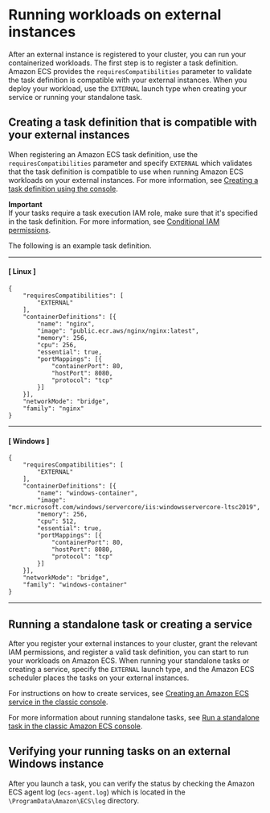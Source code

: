 # Running workloads on external instances<a name="ecs-anywhere-runtask"></a>

After an external instance is registered to your cluster, you can run your containerized workloads\. The first step is to register a task definition\. Amazon ECS provides the `requiresCompatibilities` parameter to validate the task definition is compatible with your external instances\. When you deploy your workload, use the `EXTERNAL` launch type when creating your service or running your standalone task\.

## Creating a task definition that is compatible with your external instances<a name="ecs-anywhere-taskdef"></a>

When registering an Amazon ECS task definition, use the `requiresCompatibilities` parameter and specify `EXTERNAL` which validates that the task definition is compatible to use when running Amazon ECS workloads on your external instances\. For more information, see [Creating a task definition using the console](create-task-definition.md)\.

**Important**  
If your tasks require a task execution IAM role, make sure that it's specified in the task definition\. For more information, see [Conditional IAM permissions](ecs-anywhere-iam.md#ecs-anywhere-iam-conditional)\.

The following is an example task definition\.

------
#### [ Linux ]

```
{
	"requiresCompatibilities": [
		"EXTERNAL"
	],
	"containerDefinitions": [{
		"name": "nginx",
		"image": "public.ecr.aws/nginx/nginx:latest",
		"memory": 256,
		"cpu": 256,
		"essential": true,
		"portMappings": [{
			"containerPort": 80,
			"hostPort": 8080,
			"protocol": "tcp"
		}]
	}],
	"networkMode": "bridge",
	"family": "nginx"
}
```

------
#### [ Windows ]

```
{
	"requiresCompatibilities": [
		"EXTERNAL"
	],
	"containerDefinitions": [{
		"name": "windows-container",
		"image": "mcr.microsoft.com/windows/servercore/iis:windowsservercore-ltsc2019",
		"memory": 256,
		"cpu": 512,
		"essential": true,
		"portMappings": [{
			"containerPort": 80,
			"hostPort": 8080,
			"protocol": "tcp"
		}]
	}],
	"networkMode": "bridge",
	"family": "windows-container"
}
```

------

## Running a standalone task or creating a service<a name="ecs-anywhere-running"></a>

After you register your external instances to your cluster, grant the relevant IAM permissions, and register a valid task definition, you can start to run your workloads on Amazon ECS\. When running your standalone tasks or creating a service, specify the `EXTERNAL` launch type, and the Amazon ECS scheduler places the tasks on your external instances\.

For instructions on how to create services, see [Creating an Amazon ECS service in the classic console](create-service.md)\.

For more information about running standalone tasks, see [Run a standalone task in the classic Amazon ECS console](ecs_run_task.md)\.

## Verifying your running tasks on an external Windows instance<a name="ecs-anywhere-windows-verifying"></a>

After you launch a task, you can verify the status by checking the Amazon ECS agent log \(`ecs-agent.log`\) which is located in the `\ProgramData\Amazon\ECS\log` directory\. 